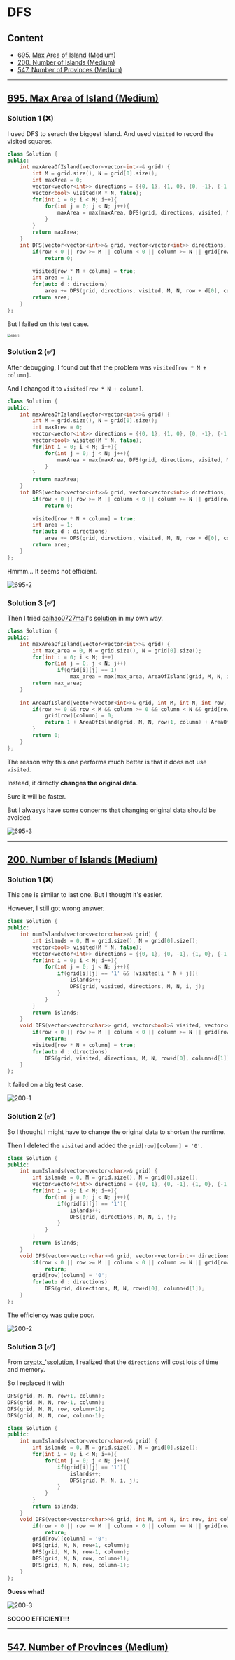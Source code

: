 # DFS

## Content

* [695. Max Area of Island (Medium)](#695)
* [200. Number of Islands (Medium)](#200)
* [547. Number of Provinces (Medium)](#547)



---

## <span id="695">[695. Max Area of Island (Medium)](https://leetcode.com/problems/max-area-of-island/)</span>

### Solution 1 (❌)

I used DFS to serach the biggest island. And used `visited` to record the visited squares.

```c++
class Solution {
public:
    int maxAreaOfIsland(vector<vector<int>>& grid) {
        int M = grid.size(), N = grid[0].size();
        int maxArea = 0;
        vector<vector<int>> directions = {{0, 1}, {1, 0}, {0, -1}, {-1, 0}};
        vector<bool> visited(M * N, false);
        for(int i = 0; i < M; i++){
            for(int j = 0; j < N; j++){
                maxArea = max(maxArea, DFS(grid, directions, visited, M, N, i, j));
            }
        }
        return maxArea;
    }
    int DFS(vector<vector<int>>& grid, vector<vector<int>> directions, vector<bool>& visited, int M, int N, int row, int column) {
        if(row < 0 || row >= M || column < 0 || column >= N || grid[row][column] == 0 || visited[row * M + column])
            return 0;
        
        visited[row * M + column] = true;
        int area = 1;
        for(auto d : directions)
            area += DFS(grid, directions, visited, M, N, row + d[0], column + d[1]);
        return area;
    }
};
```

But I failed on this test case.

<img src="Pictures/695-1.png" alt="695-1" style="zoom:50%;" />



### Solution 2 (✅)

After debugging, I found out that the problem was `visited[row * M + column]`.

And I changed it to `visited[row * N + column]`.

```c++
class Solution {
public:
    int maxAreaOfIsland(vector<vector<int>>& grid) {
        int M = grid.size(), N = grid[0].size();
        int maxArea = 0;
        vector<vector<int>> directions = {{0, 1}, {1, 0}, {0, -1}, {-1, 0}};
        vector<bool> visited(M * N, false);
        for(int i = 0; i < M; i++){
            for(int j = 0; j < N; j++){
                maxArea = max(maxArea, DFS(grid, directions, visited, M, N, i, j));
            }
        }
        return maxArea;
    }
    int DFS(vector<vector<int>>& grid, vector<vector<int>> directions, vector<bool>& visited, int M, int N, int row, int column) {
        if(row < 0 || row >= M || column < 0 || column >= N || grid[row][column] == 0 || visited[row * N + column])
            return 0;
        
        visited[row * N + column] = true;
        int area = 1;
        for(auto d : directions)
            area += DFS(grid, directions, visited, M, N, row + d[0], column + d[1]);
        return area;
    }
};
```

Hmmm... It seems not efficient.

![695-2](Pictures/695-2.png)



### Solution 3 (✅)

Then I tried [caihao0727mail](https://leetcode.com/caihao0727mail/)'s [solution](https://leetcode.com/problems/max-area-of-island/solutions/108533/java-c-straightforward-dfs-solution/) in my own way.

```c++
class Solution {
public:
    int maxAreaOfIsland(vector<vector<int>>& grid) {
        int max_area = 0, M = grid.size(), N = grid[0].size();
        for(int i = 0; i < M; i++)
            for(int j = 0; j < N; j++)
                if(grid[i][j] == 1)
                    max_area = max(max_area, AreaOfIsland(grid, M, N, i, j));
        return max_area;
    }
    
    int AreaOfIsland(vector<vector<int>>& grid, int M, int N, int row, int column){
        if(row >= 0 && row < M && column >= 0 && column < N && grid[row][column] == 1){
            grid[row][column] = 0;
            return 1 + AreaOfIsland(grid, M, N, row+1, column) + AreaOfIsland(grid, M, N, row-1, column) + AreaOfIsland(grid, M, N, row, column-1) + AreaOfIsland(grid, M, N, row, column+1);
        }
        return 0;
    }
};
```

The reason why this one performs much better is that it does not use `visited`.

Instead, it directly **changes the original data**.

Sure it will be faster. 

But I alwasys have some concerns that changing original data should be avoided.

![695-3](Pictures/695-3.png)

---

## <span id="200">[200. Number of Islands (Medium)](https://leetcode.com/problems/number-of-islands/)</span>

### Solution 1 (❌)

This one is similar to last one. But I thought it's easier.

However, I still got wrong answer.

```c++
class Solution {
public:
    int numIslands(vector<vector<char>>& grid) {
        int islands = 0, M = grid.size(), N = grid[0].size();
        vector<bool> visited(M * N, false);
        vector<vector<int>> directions = {{0, 1}, {0, -1}, {1, 0}, {-1, 0}};
        for(int i = 0; i < M; i++){
            for(int j = 0; j < N; j++){
                if(grid[i][j] == '1' && !visited[i * N + j]){
                    islands++;
                    DFS(grid, visited, directions, M, N, i, j);
                }
            }
        }
        return islands;
    } 
    void DFS(vector<vector<char>> grid, vector<bool>& visited, vector<vector<int>> directions, int M, int N, int row, int column) {
        if(row < 0 || row >= M || column < 0 || column >= N || grid[row][column] == '0' || visited[row * N + column])
            return;
        visited[row * N + column] = true;
        for(auto d : directions)
            DFS(grid, visited, directions, M, N, row+d[0], column+d[1]);
    }
};
```

It failed on a big test case.

![200-1](Pictures/200-1.png)



### Solution 2 (✅)

So I thought I might have to change the original data to shorten the runtime.

Then I deleted the `visited` and added the `grid[row][column] = '0'`.

```c++
class Solution {
public:
    int numIslands(vector<vector<char>>& grid) {
        int islands = 0, M = grid.size(), N = grid[0].size();
        vector<vector<int>> directions = {{0, 1}, {0, -1}, {1, 0}, {-1, 0}};
        for(int i = 0; i < M; i++){
            for(int j = 0; j < N; j++){
                if(grid[i][j] == '1'){
                    islands++;
                    DFS(grid, directions, M, N, i, j);
                }
            }
        }
        return islands;
    } 
    void DFS(vector<vector<char>>& grid, vector<vector<int>> directions, int M, int N, int row, int column) {
        if(row < 0 || row >= M || column < 0 || column >= N || grid[row][column] == '0')
            return;
        grid[row][column] = '0';
        for(auto d : directions)
            DFS(grid, directions, M, N, row+d[0], column+d[1]);
    }
};
```

The efficiency was quite poor.

![200-2](Pictures/200-2.png)

### Solution 3 (✅)

From [cryptx_](https://leetcode.com/cryptx_/)'s[solution](https://leetcode.com/problems/number-of-islands/solutions/501000/c-simple-dfs-beats-100-in-memory-detailed-explanantion/), I realized that the `directions` will cost lots of time and memory.

So I replaced it with

```c++
DFS(grid, M, N, row+1, column);
DFS(grid, M, N, row-1, column);
DFS(grid, M, N, row, column+1);
DFS(grid, M, N, row, column-1);
```



```c++
class Solution {
public:
    int numIslands(vector<vector<char>>& grid) {
        int islands = 0, M = grid.size(), N = grid[0].size();
        for(int i = 0; i < M; i++){
            for(int j = 0; j < N; j++){
                if(grid[i][j] == '1'){
                    islands++;
                    DFS(grid, M, N, i, j);
                }
            }
        }
        return islands;
    } 
    void DFS(vector<vector<char>>& grid, int M, int N, int row, int column) {
        if(row < 0 || row >= M || column < 0 || column >= N || grid[row][column] == '0')
            return;
        grid[row][column] = '0';
        DFS(grid, M, N, row+1, column);
        DFS(grid, M, N, row-1, column);
        DFS(grid, M, N, row, column+1);
        DFS(grid, M, N, row, column-1);
    }
};
```



**Guess what!**

![200-3](Pictures/200-3.png)

**SOOOO EFFICIENT!!!**

---

## <span id="547">[547. Number of Provinces (Medium)](https://leetcode.com/problems/number-of-provinces/)</span>

